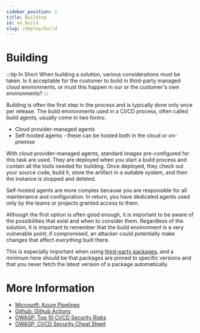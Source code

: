 ```yaml
---
sidebar_position: 2
title: Building
id: en_build
slug: /deploy/build
---
```


# Building
:::tip In Short
When building a solution, various considerations must be taken. Is it acceptable for the customer to build in third-party managed cloud environments, or must this happen in our or the customer's own environments?
:::

Building is often the first step in the process and is typically done only once per release. The build environments used in a CI/CD process, often called build agents, usually come in two forms:
* Cloud provider-managed agents
* Self-hosted agents - these can be hosted both in the cloud or on-premise

With cloud provider-managed agents, standard images pre-configured for this task are used. They are deployed when you start a build process and contain all the tools needed for building. Once deployed, they check out your source code, build it, store the artifact in a suitable system, and then the instance is stopped and deleted.

Self-hosted agents are more complex because you are responsible for all maintenance and configuration. In return, you have dedicated agents used only by the teams or projects granted access to them.

Although the first option is often good enough, it is important to be aware of the possibilities that exist and when to consider them. Regardless of the solution, it is important to remember that the build environment is a very vulnerable point; if compromised, an attacker could potentially make changes that affect _everything_ built there.

This is especially important when using [third-party packages](/en/develop/software_supply_chain), and a minimum here should be that packages are pinned to specific versions and that you never fetch the latest version of a package automatically.

# More Information
* [Microsoft: Azure Pipelines](https://learn.microsoft.com/en-us/azure/devops/pipelines/get-started/pipelines-get-started?view=azure-devops)
* [Github: Github Actions](https://docs.github.com/en/actions)
* [OWASP: Top 10 CI/CD Security Risks](https://owasp.org/www-project-top-10-ci-cd-security-risks/)
* [OWASP: CI/CD Security Cheat Sheet](https://cheatsheetseries.owasp.org/cheatsheets/CI_CD_Security_Cheat_Sheet.html)
